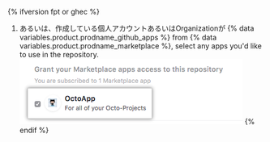 {% ifversion fpt or ghec %}
1. あるいは、作成している個人アカウントあるいはOrganizationが
{% data variables.product.prodname_github_apps %} from {% data variables.product.prodname_marketplace %}, select any apps you'd like to use in the repository.
  ![List of your account's {% data variables.product.prodname_github_apps %} from {% data variables.product.prodname_marketplace %} and option to grant access](/assets/images/help/repository/create-repository-choose-marketplace-apps.png)
{% endif %}
